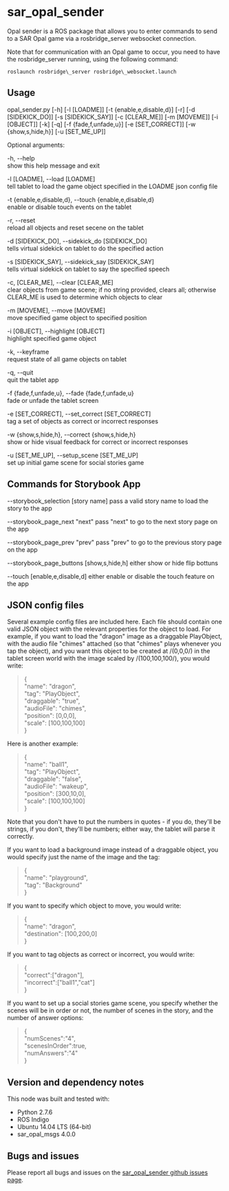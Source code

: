 # sar\_opal\_sender

Opal sender is a ROS package that allows you to enter commands to send to a SAR
Opal game via a rosbridge\_server websocket connection.

Note that for communication with an Opal game to occur, you need to have the
rosbridge\_server running, using the following command:

`roslaunch rosbridge\_server rosbridge\_websocket.launch`

## Usage

opal\_sender.py \[-h\] \[-l \[LOADME\]\] \[-t \{enable,e,disable,d\}\] \[-r\]
\[-d \[SIDEKICK\_DO\]\] \[-s \[SIDEKICK\_SAY\]\] \[-c \[CLEAR\_ME\]\] \[-m
\[MOVEME\]\] \[-i \[OBJECT\]\] \[-k\] \[-q\] \[-f \{fade,f,unfade,u\}\] \[-e
\[SET\_CORRECT\]\] \[-w \{show,s,hide,h\}\] \[-u \[SET\_ME\_UP\]\]

Optional arguments:

-h, --help  
show this help message and exit

-l \[LOADME\], --load \[LOADME\]  
tell tablet to load the game object specified in the LOADME json config file

-t \{enable,e,disable,d\}, --touch \{enable,e,disable,d\}  
enable or disable touch events on the tablet

-r, --reset  
reload all objects and reset secene on the tablet

-d \[SIDEKICK\_DO\], --sidekick\_do \[SIDEKICK\_DO\]  
tells virtual sidekick on tablet to do the specified action

-s \[SIDEKICK\_SAY\], --sidekick\_say [SIDEKICK\_SAY]  
tells virtual sidekick on tablet to say the specified speech

-c, \[CLEAR\_ME\], --clear \[CLEAR\_ME\]  
clear objects from game scene; if no string provided, clears all; otherwise
CLEAR\_ME is used to determine which objects to clear

-m \[MOVEME\], --move \[MOVEME\]  
move specified game object to specified position

-i \[OBJECT\], --highlight \[OBJECT\]  
highlight specified game object

-k, --keyframe  
request state of all game objects on tablet

-q, --quit  
quit the tablet app

-f \{fade,f,unfade,u\}, --fade \{fade,f,unfade,u\}  
fade or unfade the tablet screen

-e \[SET\_CORRECT\], --set\_correct \[SET\_CORRECT\]  
tag a set of objects as correct or incorrect responses
 
-w \{show,s,hide,h\}, --correct \{show,s,hide,h\}  
show or hide visual feedback for correct or incorrect responses

-u \[SET\_ME\_UP\], --setup\_scene \[SET\_ME\_UP\]  
set up initial game scene for social stories game


## Commands for Storybook App
--storybook_selection [story name]
pass a valid story name to load the story to the app

--storybook_page_next "next"
pass "next" to go to the next story page on the app

--storybook_page_prev "prev"
pass "prev" to go to the previous story page on the app

--storybook_page_buttons \[show,s,hide,h]
either show or hide flip bottuns

--touch [enable,e,disable,d]
either enable or disable the touch feature on the app

## JSON config files

Several example config files are included here. Each file should contain one
valid JSON object with the relevant properties for the object to load. For
example, if you want to load the "dragon" image as a draggable PlayObject, with
the audio file "chimes" attached (so that "chimes" plays whenever you tap the
object), and you want this object to be created at /(0,0,0/) in the tablet
screen world with the image scaled by /(100,100,100/), you would write:

> {    
> "name": "dragon",  
> "tag": "PlayObject",  
> "draggable": "true",  
> "audioFile": "chimes",  
> "position": [0,0,0],  
> "scale": [100,100,100]   
> }

Here is another example:
> {  
>    "name": "ball1",  
>    "tag": "PlayObject",  
>    "draggable": "false",  
>    "audioFile": "wakeup",  
>    "position": [300,10,0],  
>    "scale": [100,100,100]  
> }

Note that you don't have to put the numbers in quotes - if you do, they'll be strings, if you don't, they'll be numbers; either way, the tablet will parse it correctly.

If you want to load a background image instead of a draggable object, you would specify just the name of the image and the tag:
> {  
>    "name": "playground",  
>    "tag": "Background"  
> }  

If you want to specify which object to move, you would write:
> {  
>     "name": "dragon",  
>     "destination": [100,200,0]  
> }

If you want to tag objects as correct or incorrect, you would write:
> {  
>       "correct":["dragon"],  
>       "incorrect":["ball1","cat"]  
> }

If you want to set up a social stories game scene, you specify whether the scenes will be in order or not, the number of scenes in the story, and the number of answer options:
> {  
>   "numScenes":"4",  
>   "scenesInOrder":true,  
>   "numAnswers":"4"  
> }

## Version and dependency notes

This node was built and tested with:

- Python 2.7.6
- ROS Indigo
- Ubuntu 14.04 LTS (64-bit)
- sar\_opal\_msgs 4.0.0

## Bugs and issues

Please report all bugs and issues on the [sar\_opal\_sender github issues
page](https://github.com/personal-robots/sar_opal_sender/issues).
